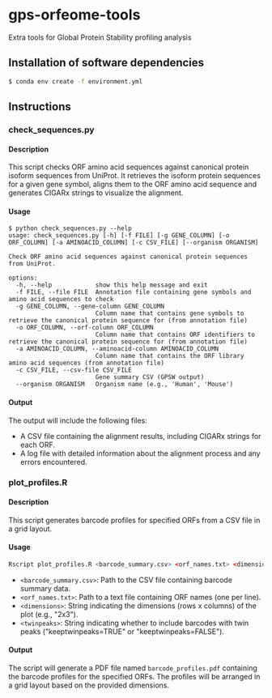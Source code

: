 # gps-orfeome-tools
Extra tools for Global Protein Stability profiling analysis

## Installation of software dependencies

```bash
$ conda env create -f environment.yml
```

## Instructions

### check_sequences.py

#### Description

This script checks ORF amino acid sequences against canonical protein isoform sequences from UniProt. It retrieves the isoform protein sequences for a given gene symbol, aligns them to the ORF amino acid sequence and generates CIGARx strings to visualize the alignment.

#### Usage

```console
$ python check_sequences.py --help
usage: check_sequences.py [-h] [-f FILE] [-g GENE_COLUMN] [-o ORF_COLUMN] [-a AMINOACID_COLUMN] [-c CSV_FILE] [--organism ORGANISM]

Check ORF amino acid sequences against canonical protein sequences from UniProt.

options:
  -h, --help            show this help message and exit
  -f FILE, --file FILE  Annotation file containing gene symbols and amino acid sequences to check
  -g GENE_COLUMN, --gene-column GENE_COLUMN
                        Column name that contains gene symbols to retrieve the canonical protein sequence for (from annotation file)
  -o ORF_COLUMN, --orf-column ORF_COLUMN
                        Column name that contains ORF identifiers to retrieve the canonical protein sequence for (from annotation file)
  -a AMINOACID_COLUMN, --aminoacid-column AMINOACID_COLUMN
                        Column name that contains the ORF library amino acid sequences (from annotation file)
  -c CSV_FILE, --csv-file CSV_FILE
                        Gene summary CSV (GPSW output)
  --organism ORGANISM   Organism name (e.g., 'Human', 'Mouse')
```

#### Output

The output will include the following files:
- A CSV file containing the alignment results, including CIGARx strings for each ORF.
- A log file with detailed information about the alignment process and any errors encountered.


### plot_profiles.R

#### Description

This script generates barcode profiles for specified ORFs from a CSV file in a grid layout.

#### Usage

```r
Rscript plot_profiles.R <barcode_summary.csv> <orf_names.txt> <dimensions> <twinpeaks>
```
- `<barcode_summary.csv>`: Path to the CSV file containing barcode summary data.
- `<orf_names.txt>`: Path to a text file containing ORF names (one per line).
- `<dimensions>`: String indicating the dimensions (rows x columns) of the plot (e.g., "2x3").
- `<twinpeaks>`: String indicating whether to include barcodes with twin peaks ("keeptwinpeaks=TRUE" or "keeptwinpeaks=FALSE").

#### Output

The script will generate a PDF file named `barcode_profiles.pdf` containing the barcode profiles for the specified ORFs. The profiles will be arranged in a grid layout based on the provided dimensions.